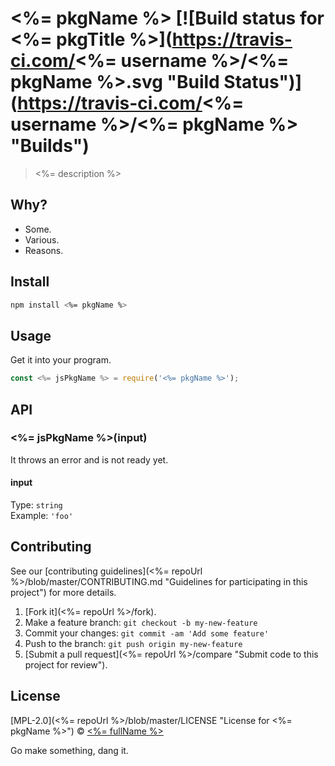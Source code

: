 # <%= pkgName %> [![Build status for <%= pkgTitle %>](https://travis-ci.com/<%= username %>/<%= pkgName %>.svg "Build Status")](https://travis-ci.com/<%= username %>/<%= pkgName %> "Builds")

> <%= description %>

## Why?

 - Some.
 - Various.
 - Reasons.

## Install

```sh
npm install <%= pkgName %>
```

## Usage

Get it into your program.

```js
const <%= jsPkgName %> = require('<%= pkgName %>');
```

## API

### <%= jsPkgName %>(input)

It throws an error and is not ready yet.

#### input

Type: `string`<br>
Example: `'foo'`

## Contributing

See our [contributing guidelines](<%= repoUrl %>/blob/master/CONTRIBUTING.md "Guidelines for participating in this project") for more details.

1. [Fork it](<%= repoUrl %>/fork).
2. Make a feature branch: `git checkout -b my-new-feature`
3. Commit your changes: `git commit -am 'Add some feature'`
4. Push to the branch: `git push origin my-new-feature`
5. [Submit a pull request](<%= repoUrl %>/compare "Submit code to this project for review").

## License

[MPL-2.0](<%= repoUrl %>/blob/master/LICENSE "License for <%= pkgName %>") © [<%= fullName %>](<%= website %> "Author of <%= pkgName %>")

Go make something, dang it.
